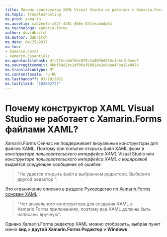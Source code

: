 ```yaml
---
title: Почему конструктор XAML Visual Studio не работает с Xamarin.Forms файлами XAML?
ms.topic: troubleshooting
ms.prod: xamarin
ms.assetid: cab2eefb-c52f-4d81-866e-8f1feabbdd64
ms.technology: xamarin-forms
author: davidbritch
ms.author: dabritch
ms.date: 04/25/2017
no-loc:
- Xamarin.Forms
- Xamarin.Essentials
ms.openlocfilehash: dfc17ecabbf0dc079c3a8096d33bc1a6cfb3eed7
ms.sourcegitcommit: 4bbf54d2bc1df96af69814e2e5dae47be12e0474
ms.translationtype: MT
ms.contentlocale: ru-RU
ms.lasthandoff: 03/10/2021
ms.locfileid: "102602727"
---
```

# <a name="why-doesnt-the-visual-studio-xaml-designer-work-for-xamarinforms-xaml-files"></a>Почему конструктор XAML Visual Studio не работает с Xamarin.Forms файлами XAML?

Xamarin.Forms Сейчас не поддерживает визуальные конструкторы для файлов XAML. Поэтому при попытке открыть файл XAML форм в *конструкторе пользовательского интерфейса XAML* Visual Studio или *конструкторе пользовательского интерфейса XAML с кодировкой* выдается следующее сообщение об ошибке:

> "Не удается открыть файл в выбранном редакторе. Выберите другой редактор ".

Это ограничение описано в разделе Руководство по [ Xamarin.Forms основам XAML](~/xamarin-forms/xaml/xaml-basics/index.md) :

> "Нет визуального конструктора для создания XAML в Xamarin.Forms приложениях, поэтому все XAML должны быть написаны вручную".

Однако Xamarin.Forms редактор XAML можно отобразить, выбрав пункт меню **вид > другой Xamarin.Forms Редактор > Windows** .
